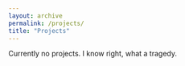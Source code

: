 ```yaml
---
layout: archive
permalink: /projects/
title: "Projects"
---
```


Currently no projects. I know right, what a tragedy.
